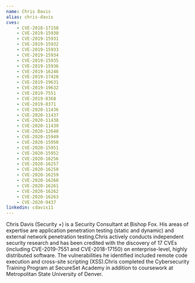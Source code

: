 ```yaml
---
name: Chris Davis
alias: chris-davis
cves:
    - CVE-2018-17150
    - CVE-2019-15930
    - CVE-2019-15931
    - CVE-2019-15932
    - CVE-2019-15933
    - CVE-2019-15934
    - CVE-2019-15935
    - CVE-2019-15936
    - CVE-2019-16246
    - CVE-2019-17428
    - CVE-2019-19631
    - CVE-2019-19632
    - CVE-2019-7551
    - CVE-2019-8368
    - CVE-2019-8371
    - CVE-2020-11436
    - CVE-2020-11437
    - CVE-2020-11438
    - CVE-2020-11439
    - CVE-2020-12648
    - CVE-2020-15949
    - CVE-2020-15950
    - CVE-2020-15951
    - CVE-2020-15952
    - CVE-2020-16256
    - CVE-2020-16257
    - CVE-2020-16258
    - CVE-2020-16259
    - CVE-2020-16260
    - CVE-2020-16261
    - CVE-2020-16262
    - CVE-2020-16263
    - CVE-2020-9437
linkedin: cdavis11
---
```

Chris Davis (Security +) is a Security Consultant at Bishop Fox. His areas of expertise are application penetration testing (static and dynamic) and external network penetration testing.Chris actively conducts independent security research and has been credited with the discovery of 17 CVEs (including CVE-2019-7551 and CVE-2018-17150) on enterprise-level, highly distributed software. The vulnerabilities he identified included remote code execution and cross-site scripting (XSS).Chris completed the Cybersecurity Training Program at SecureSet Academy in addition to coursework at Metropolitan State University of Denver.
